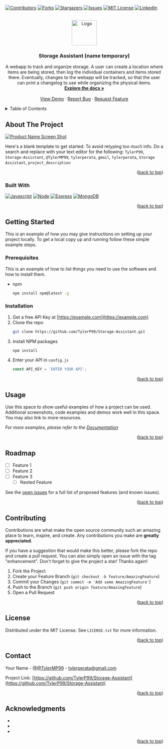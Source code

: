 <!-- Improved compatibility of back to top link: See: https://github.com/othneildrew/Best-README-Template/pull/73 -->
<a name="readme-top"></a>
<!--
*** Thanks for checking out the Best-README-Template. If you have a suggestion
*** that would make this better, please fork the repo and create a pull request
*** or simply open an issue with the tag "enhancement".
*** Don't forget to give the project a star!
*** Thanks again! Now go create something AMAZING! :D
-->



<!-- PROJECT SHIELDS -->
<!--
*** I'm using markdown "reference style" links for readability.
*** Reference links are enclosed in brackets [ ] instead of parentheses ( ).
*** See the bottom of this document for the declaration of the reference variables
*** for contributors-url, forks-url, etc. This is an optional, concise syntax you may use.
*** https://www.markdownguide.org/basic-syntax/#reference-style-links
-->
[![Contributors][contributors-shield]][contributors-url]
[![Forks][forks-shield]][forks-url]
[![Stargazers][stars-shield]][stars-url]
[![Issues][issues-shield]][issues-url]
[![MIT License][license-shield]][license-url]
[![LinkedIn][linkedin-shield]][linkedin-url]



<!-- PROJECT LOGO -->
<br />
<div align="center">
  <a href="https://github.com/TylerP99/Storage-Assistant">
    <img src="images/logo.png" alt="Logo" width="80" height="80">
  </a>

<h3 align="center">Storage Assistant (name temporary)</h3>

  <p align="center">
    A webapp to track and organize storage. A user can create a location where items are being stored, then log the individual containers and items stored there. Eventually, changes to the webapp will be tracked, so that the user can print a changelog to use while organizing the physical items.
    <br />
    <a href="https://github.com/TylerP99/Storage-Assistant"><strong>Explore the docs »</strong></a>
    <br />
    <br />
    <a href="https://github.com/TylerP99/Storage-Assistant">View Demo</a>
    ·
    <a href="https://github.com/TylerP99/Storage-Assistant/issues">Report Bug</a>
    ·
    <a href="https://github.com/TylerP99/Storage-Assistant/issues">Request Feature</a>
  </p>
</div>



<!-- TABLE OF CONTENTS -->
<details>
  <summary>Table of Contents</summary>
  <ol>
    <li>
      <a href="#about-the-project">About The Project</a>
      <ul>
        <li><a href="#built-with">Built With</a></li>
      </ul>
    </li>
    <li>
      <a href="#getting-started">Getting Started</a>
      <ul>
        <li><a href="#prerequisites">Prerequisites</a></li>
        <li><a href="#installation">Installation</a></li>
      </ul>
    </li>
    <li><a href="#usage">Usage</a></li>
    <li><a href="#roadmap">Roadmap</a></li>
    <li><a href="#contributing">Contributing</a></li>
    <li><a href="#license">License</a></li>
    <li><a href="#contact">Contact</a></li>
    <li><a href="#acknowledgments">Acknowledgments</a></li>
  </ol>
</details>



<!-- ABOUT THE PROJECT -->
## About The Project

[![Product Name Screen Shot][product-screenshot]](https://example.com)

Here's a blank template to get started: To avoid retyping too much info. Do a search and replace with your text editor for the following: `TylerP99`, `Storage-Assistant`, `@TylerMP99`, `tylerperata`, `gmail`, `tylerperata`, `Storage Assistant`, `project_description`

<p align="right">(<a href="#readme-top">back to top</a>)</p>



### Built With

[![Javascript][JS.com]][JS-url]
[![Node][NodeJS.com]][NodeJS-url]
[![Express][ExpressJS.com]][ExpressJS-url]
[![MongoDB][MongoDB.com]][MongoDB-url]

<p align="right">(<a href="#readme-top">back to top</a>)</p>



<!-- GETTING STARTED -->
## Getting Started

This is an example of how you may give instructions on setting up your project locally.
To get a local copy up and running follow these simple example steps.

### Prerequisites

This is an example of how to list things you need to use the software and how to install them.
* npm
  ```sh
  npm install npm@latest -g
  ```

### Installation

1. Get a free API Key at [https://example.com](https://example.com)
2. Clone the repo
   ```sh
   git clone https://github.com/TylerP99/Storage-Assistant.git
   ```
3. Install NPM packages
   ```sh
   npm install
   ```
4. Enter your API in `config.js`
   ```js
   const API_KEY = 'ENTER YOUR API';
   ```

<p align="right">(<a href="#readme-top">back to top</a>)</p>



<!-- USAGE EXAMPLES -->
## Usage

Use this space to show useful examples of how a project can be used. Additional screenshots, code examples and demos work well in this space. You may also link to more resources.

_For more examples, please refer to the [Documentation](https://example.com)_

<p align="right">(<a href="#readme-top">back to top</a>)</p>



<!-- ROADMAP -->
## Roadmap

- [ ] Feature 1
- [ ] Feature 2
- [ ] Feature 3
    - [ ] Nested Feature

See the [open issues](https://github.com/TylerP99/Storage-Assistant/issues) for a full list of proposed features (and known issues).

<p align="right">(<a href="#readme-top">back to top</a>)</p>



<!-- CONTRIBUTING -->
## Contributing

Contributions are what make the open source community such an amazing place to learn, inspire, and create. Any contributions you make are **greatly appreciated**.

If you have a suggestion that would make this better, please fork the repo and create a pull request. You can also simply open an issue with the tag "enhancement".
Don't forget to give the project a star! Thanks again!

1. Fork the Project
2. Create your Feature Branch (`git checkout -b feature/AmazingFeature`)
3. Commit your Changes (`git commit -m 'Add some AmazingFeature'`)
4. Push to the Branch (`git push origin feature/AmazingFeature`)
5. Open a Pull Request

<p align="right">(<a href="#readme-top">back to top</a>)</p>



<!-- LICENSE -->
## License

Distributed under the MIT License. See `LICENSE.txt` for more information.

<p align="right">(<a href="#readme-top">back to top</a>)</p>



<!-- CONTACT -->
## Contact

Your Name - [@@TylerMP99](https://twitter.com/@TylerMP99) - tylerperata@gmail.com

Project Link: [https://github.com/TylerP99/Storage-Assistant](https://github.com/TylerP99/Storage-Assistant)

<p align="right">(<a href="#readme-top">back to top</a>)</p>



<!-- ACKNOWLEDGMENTS -->
## Acknowledgments

* []()
* []()
* []()

<p align="right">(<a href="#readme-top">back to top</a>)</p>



<!-- MARKDOWN LINKS & IMAGES -->
<!-- https://www.markdownguide.org/basic-syntax/#reference-style-links -->
[contributors-shield]: https://img.shields.io/github/contributors/TylerP99/Storage-Assistant.svg?style=for-the-badge
[contributors-url]: https://github.com/TylerP99/Storage-Assistant/graphs/contributors
[forks-shield]: https://img.shields.io/github/forks/TylerP99/Storage-Assistant.svg?style=for-the-badge
[forks-url]: https://github.com/TylerP99/Storage-Assistant/network/members
[stars-shield]: https://img.shields.io/github/stars/TylerP99/Storage-Assistant.svg?style=for-the-badge
[stars-url]: https://github.com/TylerP99/Storage-Assistant/stargazers
[issues-shield]: https://img.shields.io/github/issues/TylerP99/Storage-Assistant.svg?style=for-the-badge
[issues-url]: https://github.com/TylerP99/Storage-Assistant/issues
[license-shield]: https://img.shields.io/github/license/TylerP99/Storage-Assistant.svg?style=for-the-badge
[license-url]: https://github.com/TylerP99/Storage-Assistant/blob/master/LICENSE.txt
[linkedin-shield]: https://img.shields.io/badge/-LinkedIn-black.svg?style=for-the-badge&logo=linkedin&colorB=555
[linkedin-url]: https://linkedin.com/in/tylerperata
[product-screenshot]: images/screenshot.png

[MongoDB.com]: https://img.shields.io/badge/MongoDB-4EA94B?style=for-the-badge&logo=mongodb&logoColor=white
[MongoDB-url]: https://www.mongodb.com/

[NodeJS.com]: https://nodejs.org/en/
[NodeJS-url]: https://img.shields.io/badge/Node.js-43853D?style=for-the-badge&logo=node.js&logoColor=white

[ExpressJS.com]: https://img.shields.io/badge/Express.js-404D59?style=for-the-badge
[ExpressJS-url]: https://expressjs.com/

[JS.com]: https://img.shields.io/badge/JavaScript-323330?style=for-the-badge&logo=javascript&logoColor=F7DF1E
[JS-url]: https://www.javascript.com/

[Heroku.com]: https://img.shields.io/badge/Heroku-430098?style=for-the-badge&logo=heroku&logoColor=white
[Heroku-url]: https://dashboard.heroku.com/